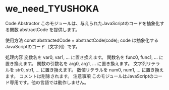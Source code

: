 # we_need_TYUSHOKA

Code Abstractor
このモジュールは、与えられたJavaScriptのコードを抽象化する関数 abstractCode を提供します。

使用方法
const abstractedCode = abstractCode(code);
code は抽象化するJavaScriptのコード（文字列）です。

処理内容
変数名を var0, var1, … に置き換えます。
関数名を func0, func1, … に置き換えます。
関数の引数名を arg0, arg1, … に置き換えます。
文字列リテラルを str0, str1, … に置き換えます。
数値リテラルを num0, num1, … に置き換えます。
コメントは削除されます。
注意事項
このモジュールはJavaScriptのコード専用です。他の言語では動作しません。
